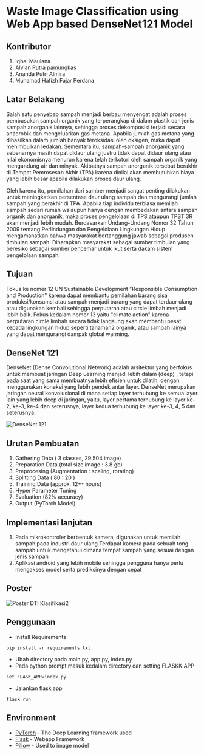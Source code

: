 # Waste Image Classification using Web App based DenseNet121 Model

## Kontributor
1. Iqbal Maulana
2. Alvian Putra pamungkas
3. Ananda Putri Almira
4. Muhamad Hafizh Fajar Perdana

## Latar Belakang
Salah satu penyebab sampah menjadi berbau menyengat adalah proses pembusukan sampah organik yang terperangkap di dalam plastik dan jenis sampah anorganik lainnya, sehingga proses dekomposisi terjadi secara anaerobik dan mengeluarkan gas metana. Apabila jumlah gas metana yang dihasilkan dalam jumlah banyak teroksidasi oleh oksigen, maka dapat menimbulkan ledakan.  Sementara itu, sampah-sampah anorganik yang sebenarnya masih dapat didaur ulang justru tidak dapat didaur ulang atau nilai ekonomisnya menurun karena telah terkotori oleh sampah organik yang mengandung air dan minyak. Akibatnya sampah anorganik tersebut berakhir di Tempat Pemrosesan Akhir (TPA) karena dinilai akan membutuhkan biaya yang lebih besar apabila dilakukan proses daur ulang.

Oleh karena itu, pemilahan dari sumber menjadi sangat penting dilakukan untuk meningkatkan persentase daur ulang sampah dan mengurangi jumlah sampah yang berakhir di TPA. Apabila tiap individu terbiasa memilah sampah sedari rumah walaupun hanya dengan membedakan antara sampah organik dan anorganik, maka proses pengelolaan di TPS ataupun TPST 3R akan menjadi lebih mudah. Berdasarkan Undang-Undang Nomor 32 Tahun 2009 tentang Perlindungan dan Pengelolaan Lingkungan Hidup mengamanatkan bahwa masyarakat bertanggung jawab sebagai produsen timbulan sampah. Diharapkan masyarakat sebagai sumber timbulan yang beresiko sebagai sumber pencemar untuk ikut serta dakam sistem pengelolaan sampah. 

## Tujuan 
Fokus ke nomer 12 UN Sustainable Development "Responsible Consumption and Production" karena dapat membantu pemilahan barang sisa produksi/konsumsi atau sampah menjadi barang yang dapat terdaur ulang atau digunakan kembali sehingga perputaran atau circle limbah menjadi lebih baik. Fokus kedalam nomor 13 yaitu "climate action" karena perputaran circle limbah secara tidak langsung akan membantu pesat kepada lingkungan hidup seperti tanaman2 organik, atau sampah lainya yang dapat mengurangi dampak global warming.

## DenseNet 121
DenseNet (Dense Convolutional Network) adalah arsitektur yang berfokus untuk membuat jaringan Deep Learning menjadi lebih dalam (deep) , tetapi pada saat yang sama membuatnya lebih efisien untuk dilatih, dengan menggunakan koneksi yang lebih pendek antar layer. DenseNet merupakan jaringan neural konvolusional di mana setiap layer terhubung ke semua layer lain yang lebih deep di jaringan, yaitu, layer pertama terhubung ke layer ke-2, ke-3, ke-4 dan seterusnya, layer kedua terhubung ke layer ke-3, 4, 5 dan seterusnya.

![DenseNet 121](https://i.ibb.co/pyWqv59/Whats-App-Image-2020-12-16-at-19-12-46.jpg)


## Urutan Pembuatan
1. Gathering Data ( 3 classes, 29.504 image)
2. Preparation Data (total size image : 3.8 gb)
3. Preprocesing (Augmentation : scaling, rotating) 
4. Splitting Data ( 80 : 20 )
5. Training Data (approx. 12+- hours)
6. Hyper Parameter Tuning
7. Evaluation (82% accuracy)
8. Output (PyTorch Model)


## Implementasi lanjutan
1. Pada mikrokontroler berbentuk kamera, digunakan untuk memilah sampah pada industri daur ulang Terdapat kamera pada sebuah tong sampah untuk mengetahui dimana tempat sampah yang sesuai dengan jenis sampah
2. Aplikasi android yang lebih mobile sehingga pengguna hanya perlu mengakses model serta prediksinya dengan cepat

## Poster

![Poster DTI Klasifikasi2](https://user-images.githubusercontent.com/15316744/102346892-316f6c80-3fd2-11eb-99d8-2786b86803cb.jpg)

## Penggunaan
* Install Requirements
```
pip install -r requirements.txt
```

* Ubah directory pada main.py, app.py, index.py
* Pada python prompt masuk kedalam directory dan setting FLASKK APP

```
set FLASK_APP=index.py
```

* Jalankan flask app

```
flask run
```

## Environment

* [PyTorch](https://pytorch.org/) - The Deep Learning framework used
* [Flask](https://github.com/pallets/flask/) - Webapp Framework
* [Pillow](https://pypi.org/project/Pillow/) - Used to image model

